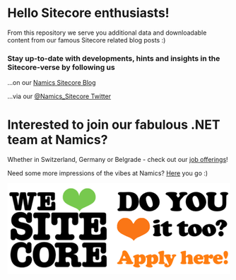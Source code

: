 # Hello Sitecore enthusiasts!
From this repository we serve you additional data and downloadable content from our famous Sitecore related blog posts :)

### Stay up-to-date with developments, hints and insights in the Sitecore-verse by following us

…on our [Namics Sitecore Blog](https://sitecore.namics.com/?utm_source=github&utm_medium=readme&utm_campaign=ourfuture_superstars)

…via our [@Namics_Sitecore Twitter](https://twitter.com/Namics_Sitecore?utm_source=github&utm_medium=readme&utm_campaign=ourfuture_superstars)

# Interested to join our fabulous .NET team at Namics?
Whether in Switzerland, Germany or Belgrade - check out our [job offerings](https://namics.com/en/jobs)!

Need some more impressions of the vibes at Namics? [Here](https://www.instagram.com/pics.namics/) you go :)

[![Join our .NET teams at Namics](/resources/apply-for-a-sitecore-job-at-namics.png?raw=true "Get in touch now to become part of our .NET teams!")](https://namics.com/en/jobs?utm_source=github&utm_medium=readme&utm_campaign=ourfuture)

